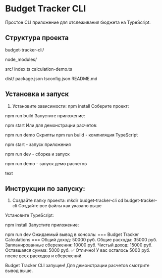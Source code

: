 # Budget Tracker CLI

Простое CLI приложение для отслеживания бюджета на TypeScript.

## Структура проекта
budget-tracker-cli/

node_modules/

src/
 index.ts
 calculation-demo.ts

dist/
 package.json
 tsconfig.json
 README.md


## Установка и запуск

1. Установите зависимости:
npm install
Соберите проект:

npm run build
Запустите приложение:

npm start
Или для демонстрации расчетов:

npm run demo
Скрипты
npm run build - компиляция TypeScript

npm start - запуск приложения

npm run dev - сборка и запуск

npm run demo - запуск демо расчетов

text

## Инструкции по запуску:

1. Создайте папку проекта:
mkdir budget-tracker-cli
cd budget-tracker-cli
Создайте все файлы как указано выше

Установите TypeScript:

npm install
Запустите приложение:

npm run dev
Ожидаемый вывод в консоль:
=== Budget Tracker Calculations ===
Общий доход: 50000 руб.
Общие расходы: 35000 руб.
Запланированные сбережения: 10000 руб.
Чистый доход: 15000 руб.
Оставшаяся сумма: 5000 руб.
✅ Отлично! У вас осталось 5000 руб. после всех расходов и сбережений.

Budget Tracker CLI запущен!
Для демонстрации расчетов смотрите вывод выше.
